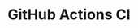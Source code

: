 # GitHub Actions CI






































































































































































































































































































































































































































































































































































































































































































































































































































































































































































































































































































































































































































































































































































































































































































































































































































































































































































































































































































































































































































































